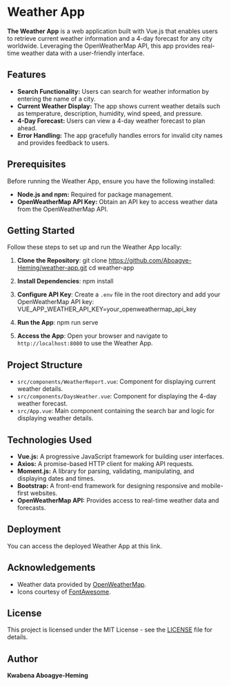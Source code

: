 # **Weather App**

**The Weather App** is a web application built with Vue.js that enables users to retrieve current weather information and a 4-day forecast for any city worldwide. Leveraging the OpenWeatherMap API, this app provides real-time weather data with a user-friendly interface.

## Features

- **Search Functionality:** Users can search for weather information by entering the name of a city.
- **Current Weather Display:** The app shows current weather details such as temperature, description, humidity, wind speed, and pressure.
- **4-Day Forecast:** Users can view a 4-day weather forecast to plan ahead.
- **Error Handling:** The app gracefully handles errors for invalid city names and provides feedback to users.

## Prerequisites

Before running the Weather App, ensure you have the following installed:

- **Node.js and npm:** Required for package management.
- **OpenWeatherMap API Key:** Obtain an API key to access weather data from the OpenWeatherMap API.

## Getting Started

Follow these steps to set up and run the Weather App locally:

1. **Clone the Repository**:
   git clone https://github.com/Aboagye-Heming/weather-app.git
   cd weather-app

2. **Install Dependencies**:
   npm install

3. **Configure API Key**:
   Create a `.env` file in the root directory and add your OpenWeatherMap API key:
   VUE_APP_WEATHER_API_KEY=your_openweathermap_api_key

4. **Run the App**:
   npm run serve

5. **Access the App**:
   Open your browser and navigate to `http://localhost:8080` to use the Weather App.

## Project Structure

- `src/components/WeatherReport.vue`: Component for displaying current weather details.
- `src/components/DaysWeather.vue`: Component for displaying the 4-day weather forecast.
- `src/App.vue`: Main component containing the search bar and logic for displaying weather details.

## Technologies Used

- **Vue.js:** A progressive JavaScript framework for building user interfaces.
- **Axios:** A promise-based HTTP client for making API requests.
- **Moment.js:** A library for parsing, validating, manipulating, and displaying dates and times.
- **Bootstrap:** A front-end framework for designing responsive and mobile-first websites.
- **OpenWeatherMap API:** Provides access to real-time weather data and forecasts.

## Deployment

You can access the deployed Weather App at this link.

## Acknowledgements

- Weather data provided by [OpenWeatherMap](https://openweathermap.org/).
- Icons courtesy of [FontAwesome](https://fontawesome.com/).

## License

This project is licensed under the MIT License - see the [LICENSE](LICENSE) file for details.

## Author

**Kwabena Aboagye-Heming**
